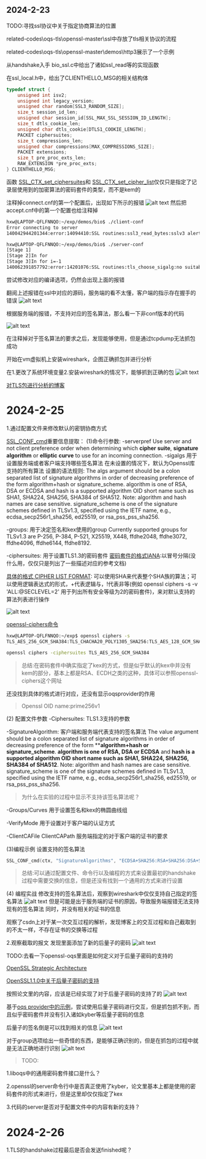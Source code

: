 ## 2024-2-23
TODO:寻找ssl协议中关于指定协商算法的位置

related-codes\oqs-tls\openssl-master\ssl中存放了tls相关协议的流程

related-codes\oqs-tls\openssl-master\demos\http3展示了一个示例

从handshake入手
bio_ssl.c中给出了诸如ssl_read等的实现函数

在ssl_local.h中，给出了CLIENTHELLO_MSG的相关结构体

``` cpp
typedef struct {
    unsigned int isv2;
    unsigned int legacy_version;
    unsigned char random[SSL3_RANDOM_SIZE];
    size_t session_id_len;
    unsigned char session_id[SSL_MAX_SSL_SESSION_ID_LENGTH];
    size_t dtls_cookie_len;
    unsigned char dtls_cookie[DTLS1_COOKIE_LENGTH];
    PACKET ciphersuites;
    size_t compressions_len;
    unsigned char compressions[MAX_COMPRESSIONS_SIZE];
    PACKET extensions;
    size_t pre_proc_exts_len;
    RAW_EXTENSION *pre_proc_exts;
} CLIENTHELLO_MSG;
```


函数 [SSL_CTX_set_ciphersuites](https://www.openssl.org/docs/manmaster/man3/SSL_CTX_set_ciphersuites.html)和 [SSL_CTX_set_cipher_list](https://www.openssl.org/docs/manmaster/man3/SSL_CTX_set_cipher_list.html)仅仅只是指定了记录层使用到的加密算法的密码套件的类型，而不是kem的

注释掉connect.cnf的第一个配置后，出现如下所示的报错
![alt text](image-29.png)
然后把accept.cnf中的第一个配置也给注释掉


``` bash
hxw@LAPTOP-QFLFNNQO:~/exp/demos/bio$ ./client-conf
Error connecting to server
140042944201344:error:14094410:SSL routines:ssl3_read_bytes:sslv3 alert handshake failure:../ssl/record/rec_layer_s3.c:1543:SSL alert number 40

hxw@LAPTOP-QFLFNNQO:~/exp/demos/bio$ ./server-conf
[Stage 1]
[Stage 2]In for
[Stage 3]In for i=-1
140062391857792:error:14201076:SSL routines:tls_choose_sigalg:no suitable signature algorithm:../ssl/t1_lib.c:2750:
```

尝试修改对应的编译选项，仍然会出现上面的报错

翻阅上述报错在ssl中对应的源码，服务端的看不太懂，客户端的指示存在握手的错误
![alt text](image-30.png)

根据服务端的报错，不支持对应的签名算法，那么看一下非conf版本的代码

![alt text](image-31.png)

在注释掉对于签名算法的要求之后，发现能够使用，但是通过tcpdump无法抓包成功

开始在vm虚拟机上安装wireshark，企图正确抓包并进行分析

在1.更改了系统环境变量2.安装wireshark的情况下，能够抓到正确的包
![alt text](image-32.png)

[对TLS包进行分析的博客](https://blog.csdn.net/simonchi/article/details/107563574)

# 2024-2-25
1.通过配置文件来修改默认的密钥协商方式

[SSL_CONF_cmd](https://www.openssl.org/docs/man3.0/man3/SSL_CONF_cmd.html)重要信息提取：
(1)命令行参数:
-serverpref
Use server and not client preference order when determining which **cipher suite**, **signature algorithm** or **elliptic curve** to use for an incoming connection. 
-sigalgs
用于设置服务端或者客户端支持哪些签名算法
在未设置的情况下，默认为Openssl库支持的所有算法
设置的语法规则:
The algs argument should be a colon separated list of signature algorithms in order of decreasing preference of the form algorithm+hash or signature_scheme. algorithm is one of RSA, DSA or ECDSA and hash is a supported algorithm OID short name such as SHA1, SHA224, SHA256, SHA384 of SHA512. Note: algorithm and hash names are case sensitive. signature_scheme is one of the signature schemes defined in TLSv1.3, specified using the IETF name, e.g., ecdsa_secp256r1_sha256, ed25519, or rsa_pss_pss_sha256.

-groups:
用于决定签名和kex使用的group
Currently supported groups for TLSv1.3 are P-256, P-384, P-521, X25519, X448, ffdhe2048, ffdhe3072, ffdhe4096, ffdhe6144, ffdhe8192.

-ciphersuites:
用于设置TLS1.3的密码套件
[密码套件的格式IANA](https://www.iana.org/assignments/tls-parameters/tls-parameters.xhtml#tls-parameters-4):以冒号分隔(没什么用，仅仅只是列出了一些描述对应的参考文档)

[具体的格式 CIPHER LIST FORMAT](https://www.openssl.org/docs/man3.0/man1/openssl-ciphers.html):
可以使用SHA来代表整个SHA族的算法；可以使用逻辑表达式的形式，+代表逻辑与，!代表非等(例如 openssl ciphers -s -v 'ALL:@SECLEVEL=2' 用于列出所有安全等级为2的密码套件)，来对默认支持的算法列表进行操作

![alt text](image-33.png)


[openssl-ciphers命令](https://www.openssl.org/docs/manmaster/man1/openssl-ciphers.html)
``` bash
hxw@LAPTOP-QFLFNNQO:~/exp$ openssl ciphers -s
TLS_AES_256_GCM_SHA384:TLS_CHACHA20_POLY1305_SHA256:TLS_AES_128_GCM_SHA256:ECDHE-ECDSA-AES256-GCM-SHA384:ECDHE-RSA-AES256-GCM-SHA384:DHE-RSA-AES256-GCM-SHA384:ECDHE-ECDSA-CHACHA20-POLY1305:ECDHE-RSA-CHACHA20-POLY1305:DHE-RSA-CHACHA20-POLY1305:ECDHE-ECDSA-AES128-GCM-SHA256:ECDHE-RSA-AES128-GCM-SHA256:DHE-RSA-AES128-GCM-SHA256:ECDHE-ECDSA-AES256-SHA384:ECDHE-RSA-AES256-SHA384:DHE-RSA-AES256-SHA256:ECDHE-ECDSA-AES128-SHA256:ECDHE-RSA-AES128-SHA256:DHE-RSA-AES128-SHA256:ECDHE-ECDSA-AES256-SHA:ECDHE-RSA-AES256-SHA:DHE-RSA-AES256-SHA:ECDHE-ECDSA-AES128-SHA:ECDHE-RSA-AES128-SHA:DHE-RSA-AES128-SHA:AES256-GCM-SHA384:AES128-GCM-SHA256:AES256-SHA256:AES128-SHA256:AES256-SHA:AES128-SHA

openssl ciphers -ciphersuites TLS_AES_256_GCM_SHA384

```

> 总结:在密码套件中确实指定了kex的方式，但是似乎默认的kex中并没有kem的部分，基本上都是RSA、ECDH之类的这种，具体可以参照openssl-ciphers这个网址

还没找到具体的格式进行对应，还没有显示oqsprovider的作用


> Openssl OID name:prime256v1

(2) 配置文件参数
-Ciphersuites:
TLS1.3支持的参数

-SignatureAlgorithm:
客户端和服务端代表支持的签名算法
The value argument should be a colon separated list of signature algorithms in order of decreasing preference of the form ****algorithm+hash or signature_scheme**. **algorithm is one of RSA, DSA or ECDSA** and **hash is a supported algorithm OID short name such as SHA1, SHA224, SHA256, SHA384 of SHA512**. Note: algorithm and hash names are case sensitive. signature_scheme is one of the signature schemes defined in TLSv1.3, specified using the IETF name, e.g., ecdsa_secp256r1_sha256, ed25519, or rsa_pss_pss_sha256.

>为什么在实验的过程中显示不支持该签名算法呢？

-Groups/Curves
用于设置签名和kex的椭圆曲线组

-VerifyMode
用于设置对于客户端的认证方式

-ClientCAFile ClientCAPath
服务端指定的对于客户端的证书的要求

(3)编程示例
设置支持的签名算法
``` cpp
SSL_CONF_cmd(ctx, "SignatureAlgorithms", "ECDSA+SHA256:RSA+SHA256:DSA+SHA256");
```

> 总结:可以通过配置文件、命令行以及编程的方式来设置最初的handshake过程中需要交换的信息，但是还没有找到一个通用的方式来进行设置

(4) 编程实战
修改支持的签名算法后，观察到wireshark中仅仅支持自己指定的签名算法
![alt text](image-35.png)
但是可能是出于服务端的证书的原因，导致服务端报错无法支持现有的签名算法
同时，并没有相关的证书的信息

观察了csdn上对于某一次交互过程的解析，发现博客上的交互过程和自己截取到的不太一样，不存在证书的交换等过程


2.观察截取的报文
发现里面添加了新的后量子的密码
![alt text](image-34.png)

TODO:去看一下openssl-oqs里面是如何定义对于后量子密码的支持的

[OpenSSL Strategic Architecture](https://www.openssl.org/docs/OpenSSLStrategicArchitecture.html)

[OpenSSL1.1.0中关于后量子密码的支持](https://github.com/open-quantum-safe/openssl/blob/OQS-OpenSSL_1_1_1-stable/README.md)

按照论文里的内容，应该是已经实现了对于后量子密码的支持了的
![alt text](image-36.png)

基于[oqs provider中的示例](https://github.com/open-quantum-safe/oqs-provider/blob/main/USAGE.md#running-a-client-to-interact-with-quantum-safe-kem-algorithms)，尝试使用后量子密码进行交互，但是抓包抓不到，而且似乎密码套件并没有引入诸如kyber等后量子密码的信息

后量子的签名倒是可以找到相关的信息
![alt text](image-37.png)

对于group选项给出一些奇怪的东西，是能够正确识别的，但是在抓包的过程中就是无法正确地进行识别
![alt text](image-38.png)

> TODO:

1.liboqs中的通用密码套件接口是什么？

2.openssl的server命令行中是否真正使用了kyber，论文里基本上都是使用的密码套件的形式来进行，但是这里却仅仅指定了kex

3.代码的server是否对于配置文件中的内容有新的支持？

# 2024-2-26
1.TLS的handshake过程最后是否会发送finished呢？